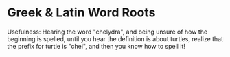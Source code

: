 # Greek & Latin Word Roots

Usefulness:
Hearing the word "chelydra", and being unsure of how the beginning is spelled, until you hear the definition is about turtles, realize that the prefix for turtle is "chel", and then you know how to spell it!
